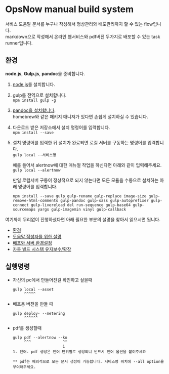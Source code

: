<!-- TOC -->

# OpsNow manual build system  

서비스 도움말 문서를 누구나 작성해서 형상관리와 배포관리까지 할 수 있는 flow입니다.   
markdown으로 작성해서 온라인 웹서비스와 pdf버전 두가지로 배포할 수 있는 task runner입니다.


## 환경

**node.js**, **Gulp.js**, **pandoc**을 준비합니다.

1.  [node.js](https://nodejs.org/ko/)를 설치합니다.

2.  gulp를 전역으로 설치합니다.  
    ` npm install gulp -g `

3.  [pandoc을 설치합니다](https://pandoc.org/installing.html).   
    homebrew와 같은 패키지 매니저가 있다면 손쉽게 설치하실 수 있습니다.

4.  다운로드 받은 저장소에서 설치 명령어를 입력합니다.	
    ` npm install --save `

5.  설치 명령어를 입력한 뒤 설치가 완료되면 로컬 서버를 구동하는 명령어를 입력합니다.  
    ` gulp local --서비스명 `

    예를 들어서 alertnow에 대한 매뉴얼 작업을 하신다면 아래와 같이 입력해주세요.
    ` gulp local --alertnow ` 

    만일 로컬서버 구동이 정상적으로 되지 않는다면 모든 모듈을 수동으로 설치하는 아래 명령어를 입력합니다.	

    ```
    npm install --save gulp gulp-rename gulp-replace image-size gulp-remove-html-comments gulp-pandoc gulp-sass gulp-autoprefixer gulp-connect gulp-livereload del run-sequence gulp-base64 gulp-sourcemaps yargs gulp-imagemin vinyl gulp-callback 
    ```

여기까지 무리없이 진행하셨다면 아래 필요한 부분의 설명을 찾아서 읽으시면 됩니다.

-   [환경](./_readme/env.md)
-   [도움말 작성자를 위한 설명](./_readme/for_writer.md)
-   [배포와 서버 환경설정](./_readme/for_ci.md)
-   [자동 빌드 시스템 유지보수/확장](./_readme/for_maintanance.md)




## 실행명령

-   자신의 pc에서 만들어진걸 확인하고 싶을때
    ```
    gulp local --asset
         ^^^^^
    ```
-   배포용 버전을 만들 때
    ```
    gulp deploy- --metering
         ^^^^^^
    ```

-   pdf를 생성할때
    ```
    gulp pdf --alertnow --ko
         ^^^              ^^
                          1
    1. 언어. pdf 생성은 언어 단위별로 생성되니 반드시 언어 옵션을 붙여주세요 

    ** pdf는 예외적으로 모든 문서 생성이 가능합니다. 서비스명 위치에 --all option을 부여해주세요.
    ```

